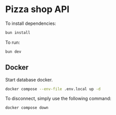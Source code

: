 # Pizza shop API

To install dependencies:

```bash
bun install
```

To run:

```bash
bun dev
```

## Docker

Start database docker.
```bash
docker compose --env-file .env.local up -d
```

To disconnect, simply use the following command:
```bash
docker compose down
```
